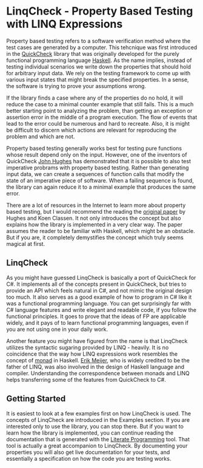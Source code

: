 ﻿---
ProjectName: <span><img src="images/LinqCheck.svg" width="24" height="24" /> LinqCheck</span>
GitHub: https://github.com/johtela/LinqCheck
Footer: "Copyright © 2018 Tommi Johtela"
License: License.html
MarkdownStyle: modern
SyntaxHighlight: son-of-obsidian
ShowDescriptionsInToc: true
UseDiagrams: true
DiagramStyle: mermaid
UseMath: true
---
# LinqCheck - Property Based Testing with LINQ Expressions

Property based testing refers to a software verification method where the
test cases are generated by a computer. This tehcnique was first introduced in 
the [QuickCheck](https://en.wikipedia.org/wiki/QuickCheck) library that was 
originally developed for the purely functional programming language 
[Haskell](https://www.haskell.org/). As the name implies, instead of testing 
individual scenarios we write down the properties that should hold for 
arbitrary input data. We rely on the testing framework to come up with various
input states that might break the specified properties. In a sense, the 
software is trying to prove your assumptions wrong. 

If the library finds a case where any of the properties do no hold, it will 
reduce the case to a minimal counter example that still fails. This is a much 
better starting point to analyzing the problem, than getting an exception
or assertion error in the middle of a program execution. The flow of events
that lead to the error could be numerous and hard to recreate. Also, it is 
might be difficult to discern which actions are relevant for reproducing
the problem and which are not.

Property based testing generally works best for testing pure functions
whose result depend only on the input. However, one of the inventors of 
QuickCheck [John Hughes](https://en.wikipedia.org/wiki/John_Hughes_(computer_scientist))
has demonstrated that it is possible to also test imperative probrams with
property based testing. Rather than generating input data, we can create a 
sequences of function calls that modify the state of an imperative piece of 
software. When a failing sequence is found, the library can again reduce it 
to a minimal example that produces the same error.

There are a lot of resources in the Internet to learn more about property
based testing, but I would recommend the reading the
[original paper](http://www.eecs.northwestern.edu/~robby/courses/395-495-2009-fall/quick.pdf)
by Hughes and Koen Classen. It not only introduces the concept but also
explains how the library is implemented in a very clear way. The paper assumes
the reader to be familiar with Haskell, which might be an obstacle. But if you 
are, it completely demystifies the concept which truly seems magical at first.

## LinqCheck

As you might have guessed LinqCheck is basically a port of QuickCheck for C#.
It implements all of the concepts present in QuickCheck, but tries to provide 
an API which feels natural in C#, and not mimic the original design too much.
It also serves as a good example of how to program in C# like it was a
functional programming language. You can get surprisingly far with C# language 
features and write elegant and readable code, if you follow the functional
principles. It goes to prove that the ideas of FP are applicable widely,
and it pays of to learn functional programming languages, even if you are 
not using one in your daily work.

Another feature you might have figured from the name is that LinqCheck 
utilizes the syntactic sugaring provided by LINQ - heavily. It is no 
coincidence that the way how LINQ expressions work resembles the concept of 
[monad](https://en.wikipedia.org/wiki/Monad_(functional_programming)) in 
Haskell. [Erik Meijer](https://en.wikipedia.org/wiki/Erik_Meijer_(computer_scientist)),
who is widely credited to be the father of LINQ, was also involved in the
design of Haskell language and compiler. Understanding the correspondence
between monads and LINQ helps transferring some of the features from QuickCheck
to C#. 

## Getting Started

It is easiest to look at a few examples first on how LinqCheck is used. The
concepts of LinqCheck are introduced in the Examples section. If you are 
interested only to use the library, you can stop there. But if you want to
learn how the library is implemented, you can continue reading the 
documentation that is generated with the 
[Literate Programming](https://johtela.github.io/LiterateProgramming/) tool.
That tool is actually a great accompanion to LinqCheck. By documenting your
properties you will also get live documentation for your tests, and 
essentially a specification on how the code you are testing works.

